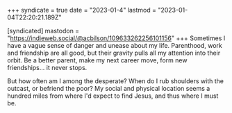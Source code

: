 +++
syndicate = true
date = "2023-01-4"
lastmod = "2023-01-04T22:20:21.189Z"

[syndicated]
mastodon = "https://indieweb.social/@acbilson/109633262256101156"
+++
Sometimes I have a vague sense of danger and unease about my life. Parenthood, work and friendship are all good, but their gravity pulls all my attention into their orbit. Be a better parent, make my next career move, form new friendships... it never stops.

But how often am I among the desperate? When do I rub shoulders with the outcast, or befriend the poor? My social and physical location seems a hundred miles from where I'd expect to find Jesus, and thus where I must be.